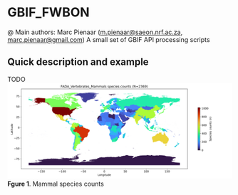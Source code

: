 # GBIF_FWBON
@ Main authors: Marc Pienaar (m.pienaar@saeon.nrf.ac.za, marc.pienaar@gmail.com)
A small set of GBIF API processing scripts

Quick description and example
-----------------
TODO
![Screenshot](GBIF_FADA_Macrophytes_species_world_log.png)
**Fgure 1**. Mammal species counts 




